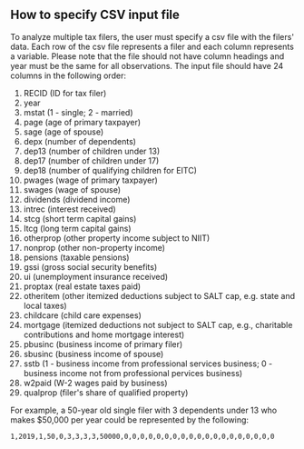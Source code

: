 How to specify CSV input file
------

To analyze multiple tax filers, the user must specify a csv file with the filers' data. Each row of the csv file represents a filer and each column represents a variable. Please note that the file should not have column headings and year must be the same for all observations. The input file should have 24 columns in the following order:

1. RECID (ID for tax filer)
2. year
3. mstat (1 - single; 2 - married)
4. page (age of primary taxpayer)
5. sage (age of spouse)
6. depx (number of dependents)
7. dep13 (number of children under 13)
8. dep17 (number of children under 17)
9. dep18 (number of qualifying children for EITC)
10. pwages (wage of primary taxpayer)
11. swages (wage of spouse)
12. dividends (dividend income)
13. intrec (interest received)
14. stcg (short term capital gains)
15. ltcg (long term capital gains)
16. otherprop (other property income subject to NIIT)
17. nonprop (other non-property income)
18. pensions (taxable pensions)
19. gssi (gross social security benefits)
20. ui (unemployment insurance received)
21. proptax (real estate taxes paid)
22. otheritem (other itemized deductions subject to SALT cap, e.g. state and local taxes)
23. childcare (child care expenses)
24. mortgage (itemized deductions not subject to SALT cap, e.g., charitable contributions and home mortgage interest)
25. pbusinc (business income of primary filer)
26. sbusinc (business income of spouse)
27. sstb (1 - business income from professional services business; 0 - business income not from professional pervices business)
28. w2paid (W-2 wages paid by business)
29. qualprop (filer's share of qualified property)

For example, a 50-year old single filer with 3 dependents under 13 who makes $50,000 per year could be represented by the following:

```
1,2019,1,50,0,3,3,3,3,50000,0,0,0,0,0,0,0,0,0,0,0,0,0,0,0,0,0,0,0
```

